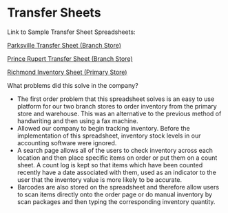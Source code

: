 # Transfer Sheets
Link to Sample Transfer Sheet Spreadsheets:

[Parksville Transfer Sheet (Branch Store)](https://docs.google.com/spreadsheets/d/1IfQpA0Iu361oacHyRZC38JJZE0u_-7j195B_Xy-Qfiw/edit#gid=1340095049)

[Prince Rupert Transfer Sheet (Branch Store)](https://docs.google.com/spreadsheets/d/1wrM_A0UeFiaW0BCeiHRpRCFw2CsnUfndEyZ-dcd4vYI/edit#gid=407280159)

[Richmond Inventory Sheet (Primary Store)](https://docs.google.com/spreadsheets/d/1xOPpbKWbi1u6njI3PIOygDLUjTn1l30q-5B3KSCv-9s/edit#gid=2102194094)

What problems did this solve in the company?
- The first order problem that this spreadsheet solves is an easy to use platform for our two branch stores to order inventory from the primary store and warehouse. This was an alternative to the previous method of handwriting and then using a fax machine.
- Allowed our company to begin tracking inventory. Before the implementation of this spreadsheet, inventory stock levels in our accounting software were ignored. 
- A search page allows all of the users to check inventory across each location and then place specific items on order or put them on a count sheet. A count log is kept so that items which have been counted recently have a date associated with them, used as an indicator to the user that the inventory value is more likely to be accurate.
- Barcodes are also stored on the spreadsheet and therefore allow users to scan items directly onto the order page or do manual inventory by scan packages and then typing the corresponding inventory quantity.
